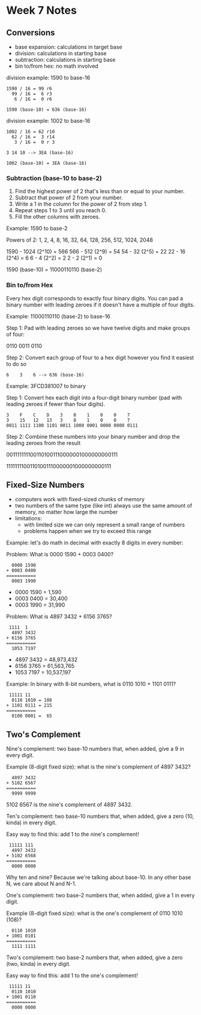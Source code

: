 # Week 7 Notes

## Conversions

- base expansion: calculations in target base
- division: calculations in starting base
- subtraction: calculations in starting base
- bin to/from hex: no math involved

division example: 1590 to base-16

```
1590 / 16 = 99 r6
  99 / 16 =  6 r3
   6 / 16 =  0 r6

1590 (base-10) = 636 (base-16)
```

division example: 1002 to base-16

```
1002 / 16 = 62 r10
  62 / 16 =  3 r14
   3 / 16 =  0 r 3

3 14 10 --> 3EA (base-16)

1002 (base-10) = 3EA (base-16)
```

### Subtraction (base-10 to base-2)

1. Find the highest power of 2 that's less than or equal to your number.
2. Subtract that power of 2 from your number.
3. Write a 1 in the column for the power of 2 from step 1.
4. Repeat steps 1 to 3 until you reach 0.
5. Fill the other columns with zeroes.

Example: 1590 to base-2

Powers of 2: 1, 2, 4, 8, 16, 32, 64, 128, 256, 512, 1024, 2048

1590 - 1024 (2^10) = 566
 566 -  512 (2^9)  =  54
  54 -   32 (2^5)  =  22
  22 -   16 (2^4)  =   6
   6 -    4 (2^2)  =   2
   2 -    2 (2^1)  =   0

1590 (base-10) = 11000110110 (base-2)

### Bin to/from Hex

Every hex digit corresponds to exactly four binary digits. You can pad a binary number
with leading zeroes if it doesn't have a multiple of four digits.

Example: 11000110110 (base-2) to base-16

Step 1: Pad with leading zeroes so we have twelve digits and make groups of four:

0110 0011 0110

Step 2: Convert each group of four to a hex digit however you find it easiest to do so

```
6    3    6 --> 636 (base-16)
```

Example: 3FCD381007 to binary

Step 1: Convert hex each digit into a four-digit binary number (pad with leading zeroes if fewer than four digits).

```
3    F    C    D    3    8    1    0    0    7
3    15   12   13   3    8    1    0    0    7
0011 1111 1100 1101 0011 1000 0001 0000 0000 0111
```

Step 2: Combine these numbers into your binary number and drop the leading zeroes from the result

0011111111001101001110000001000000000111

11111111001101001110000001000000000111

## Fixed-Size Numbers

- computers work with fixed-sized chunks of memory
- two numbers of the same type (like int) always use the same
  amount of memory, no matter how large the number
- limitations:
    - with limited size we can only represent a small range of numbers
    - problems happen when we try to exceed this range

Example: let's do math in decimal with exactly 8 digits in every number:

Problem: What is 0000 1590 + 0003 0400?

```
  0000 1590
+ 0003 0400
===========
  0003 1990
```

- 0000 1590 = 1,590
- 0003 0400 = 30,400
- 0003 1990 = 31,990

Problem: What is 4897 3432 + 6156 3765?

```
 1111  1
  4897 3432
+ 6156 3765
===========
  1053 7197
```

- 4897 3432 = 48,973,432
- 6156 3765 = 61,563,765
- 1053 7197 = 10,537,197

Example: In binary with 8-bit numbers, what is 0110 1010 + 1101 0111?

```
 11111 11
  0110 1010 = 108
+ 1101 0111 = 215
===========
  0100 0001 =  65
```

## Two's Complement

Nine's complement: two base-10 numbers that, when added, give a 9 in every digit.

Example (8-digit fixed size): what is the nine's complement of 4897 3432?

```
  4897 3432
+ 5102 6567
===========
  9999 9999
```

5102 6567 is the nine's complement of 4897 3432.

Ten's complement: two base-10 numbers that, when added, give a zero (10, kinda) in every digit.

Easy way to find this: add 1 to the nine's complement!

```
 11111 111
  4897 3432
+ 5102 6568
===========
  0000 0000
```

Why ten and nine? Because we're talking about base-10. In any other base N, we care about N and N-1.

One's complement: two base-2 numbers that, when added, give a 1 in every digit.

Example (8-digit fixed size): what is the one's complement of 0110 1010 (108)?

```
  0110 1010
+ 1001 0101
===========
  1111 1111
  ```

Two's complement: two base-2 numbers that, when added, give a zero (two, kinda) in every digit.

Easy way to find this: add 1 to the one's complement!

```
 11111 11
  0110 1010
+ 1001 0110
===========
  0000 0000
```

